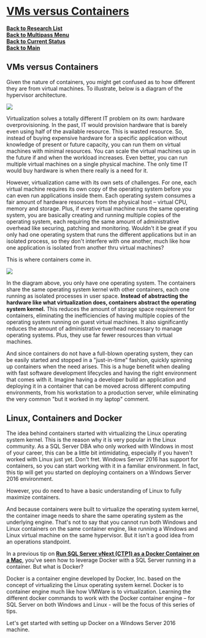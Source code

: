 # **[VMs versus Containers](<https://www.mssqltips.com/sqlservertip/5907/getting-started-with-windows-containers-for-sql-server-part-1/>)**

**[Back to Research List](../../../research_list.md)**\
**[Back to Multipass Menu](../virtualization_menu.md)**\
**[Back to Current Status](../../../../development/status/weekly/current_status.md)**\
**[Back to Main](../../../../README.md)**

## VMs versus Containers

Given the nature of containers, you might get confused as to how different they are from virtual machines. To illustrate, below is a diagram of the hypervisor architecture.

![](https://www.mssqltips.com/tipimages2/5907_introduction-containers-sql-server-dba.001.png)

Virtualization solves a totally different IT problem on its own: hardware overprovisioning. In the past, IT would provision hardware that is barely even using half of the available resource. This is wasted resource. So, instead of buying expensive hardware for a specific application without knowledge of present or future capacity, you can run them on virtual machines with minimal resources. You can scale the virtual machines up in the future if and when the workload increases. Even better, you can run multiple virtual machines on a single physical machine. The only time IT would buy hardware is when there really is a need for it.

However, virtualization came with its own sets of challenges. For one, each virtual machine requires its own copy of the operating system before you can even run applications inside them. Each operating system consumes a fair amount of hardware resources from the physical host – virtual CPU, memory and storage. Plus, if every virtual machine runs the same operating system, you are basically creating and running multiple copies of the operating system, each requiring the same amount of administrative overhead like securing, patching and monitoring. Wouldn't it be great if you only had one operating system that runs the different applications but in an isolated process, so they don't interfere with one another, much like how one application is isolated from another thru virtual machines?

This is where containers come in.

![](https://www.mssqltips.com/tipimages2/5907_introduction-containers-sql-server-dba.002.png)

In the diagram above, you only have one operating system. The containers share the same operating system kernel with other containers, each one running as isolated processes in user space. **Instead of abstracting the hardware like what virtualization does, containers abstract the operating system kernel.** This reduces the amount of storage space requirement for containers, eliminating the inefficiencies of having multiple copies of the operating system running on guest virtual machines. It also significantly reduces the amount of administrative overhead necessary to manage operating systems. Plus, they use far fewer resources than virtual machines.

And since containers do not have a full-blown operating system, they can be easily started and stopped in a "just-in-time" fashion, quickly spinning up containers when the need arises. This is a huge benefit when dealing with fast software development lifecycles and having the right environment that comes with it. Imagine having a developer build an application and deploying it in a container that can be moved across different computing environments, from his workstation to a production server, while eliminating the very common "but it worked in my laptop" comment.

## Linux, Containers and Docker

The idea behind containers started with virtualizing the Linux operating system kernel. This is the reason why it is very popular in the Linux community. As a SQL Server DBA who only worked with Windows in most of your career, this can be a little bit intimidating, especially if you haven't worked with Linux just yet. Don't fret. Windows Server 2016 has support for containers, so you can start working with it in a familiar environment. In fact, this tip will get you started on deploying containers on a Windows Server 2016 environment.

However, you do need to have a basic understanding of Linux to fully maximize containers.

And because containers were built to virtualize the operating system kernel, the container image needs to share the same operating system as the underlying engine. That's not to say that you cannot run both Windows and Linux containers on the same container engine, like running a Windows and Linux virtual machine on the same hypervisor. But it isn't a good idea from an operations standpoint.

In a previous tip on **[Run SQL Server vNext (CTP1) as a Docker Container on a Mac](https://www.mssqltips.com/sqlservertip/4602/run-sql-server-vnext-ctp1-as-a-docker-container-on-a-mac/)**, you've seen how to leverage Docker with a SQL Server running in a container. But what is Docker?

Docker is a container engine developed by Docker, Inc. based on the concept of virtualizing the Linux operating system kernel. Docker is to container engine much like how VMWare is to virtualization. Learning the different docker commands to work with the Docker container engine – for SQL Server on both Windows and Linux - will be the focus of this series of tips.

Let's get started with setting up Docker on a Windows Server 2016 machine.
